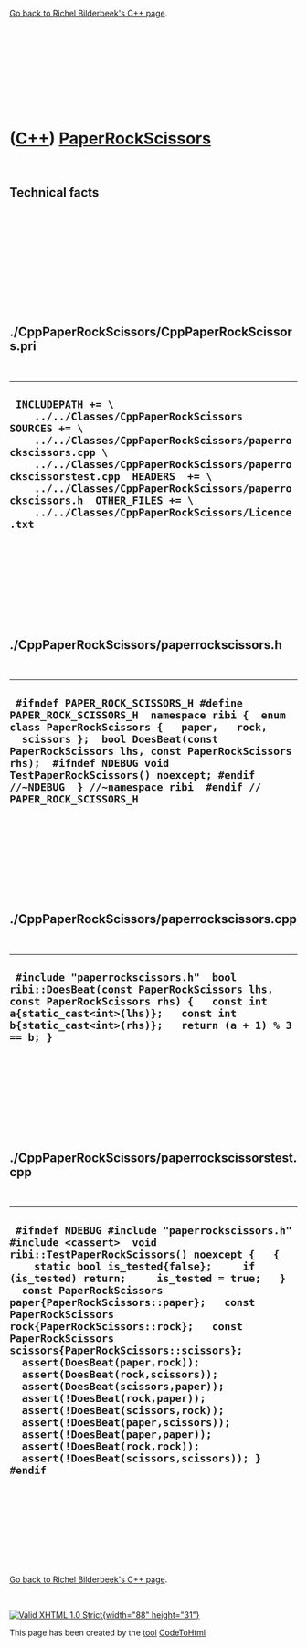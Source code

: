

[Go back to Richel Bilderbeek's C++ page](Cpp.htm).

 

 

 

 

 

([C++](Cpp.htm)) [PaperRockScissors](CppPaperRockScissors.htm)
==============================================================

 

Technical facts
---------------

 

 

 

 

 

 

./CppPaperRockScissors/CppPaperRockScissors.pri
-----------------------------------------------

 

  ---------------------------------------------------------------------------------------------------------------------------------------------------------------------------------------------------------------------------------------------------------------------------------------------------------------------------------------------------------
  ` INCLUDEPATH += \     ../../Classes/CppPaperRockScissors  SOURCES += \     ../../Classes/CppPaperRockScissors/paperrockscissors.cpp \     ../../Classes/CppPaperRockScissors/paperrockscissorstest.cpp  HEADERS  += \     ../../Classes/CppPaperRockScissors/paperrockscissors.h  OTHER_FILES += \     ../../Classes/CppPaperRockScissors/Licence.txt`
  ---------------------------------------------------------------------------------------------------------------------------------------------------------------------------------------------------------------------------------------------------------------------------------------------------------------------------------------------------------

 

 

 

 

 

./CppPaperRockScissors/paperrockscissors.h
------------------------------------------

 

  ---------------------------------------------------------------------------------------------------------------------------------------------------------------------------------------------------------------------------------------------------------------------------------------------------------------------------------------------------------
  ` #ifndef PAPER_ROCK_SCISSORS_H #define PAPER_ROCK_SCISSORS_H  namespace ribi {  enum class PaperRockScissors {   paper,   rock,   scissors };  bool DoesBeat(const PaperRockScissors lhs, const PaperRockScissors rhs);  #ifndef NDEBUG void TestPaperRockScissors() noexcept; #endif //~NDEBUG  } //~namespace ribi  #endif // PAPER_ROCK_SCISSORS_H`
  ---------------------------------------------------------------------------------------------------------------------------------------------------------------------------------------------------------------------------------------------------------------------------------------------------------------------------------------------------------

 

 

 

 

 

./CppPaperRockScissors/paperrockscissors.cpp
--------------------------------------------

 

  -----------------------------------------------------------------------------------------------------------------------------------------------------------------------------------------------------------------------------
  ` #include "paperrockscissors.h"  bool ribi::DoesBeat(const PaperRockScissors lhs, const PaperRockScissors rhs) {   const int a{static_cast<int>(lhs)};   const int b{static_cast<int>(rhs)};   return (a + 1) % 3 == b; }`
  -----------------------------------------------------------------------------------------------------------------------------------------------------------------------------------------------------------------------------

 

 

 

 

 

./CppPaperRockScissors/paperrockscissorstest.cpp
------------------------------------------------

 

  -------------------------------------------------------------------------------------------------------------------------------------------------------------------------------------------------------------------------------------------------------------------------------------------------------------------------------------------------------------------------------------------------------------------------------------------------------------------------------------------------------------------------------------------------------------------------------------------------------------------------------------------------------------------------------------------------------------------------------------------
  ` #ifndef NDEBUG #include "paperrockscissors.h"  #include <cassert>  void ribi::TestPaperRockScissors() noexcept {   {     static bool is_tested{false};     if (is_tested) return;     is_tested = true;   }   const PaperRockScissors paper{PaperRockScissors::paper};   const PaperRockScissors rock{PaperRockScissors::rock};   const PaperRockScissors scissors{PaperRockScissors::scissors};   assert(DoesBeat(paper,rock));   assert(DoesBeat(rock,scissors));   assert(DoesBeat(scissors,paper));    assert(!DoesBeat(rock,paper));   assert(!DoesBeat(scissors,rock));   assert(!DoesBeat(paper,scissors));    assert(!DoesBeat(paper,paper));   assert(!DoesBeat(rock,rock));   assert(!DoesBeat(scissors,scissors)); } #endif`
  -------------------------------------------------------------------------------------------------------------------------------------------------------------------------------------------------------------------------------------------------------------------------------------------------------------------------------------------------------------------------------------------------------------------------------------------------------------------------------------------------------------------------------------------------------------------------------------------------------------------------------------------------------------------------------------------------------------------------------------------

 

 

 

 

 

[Go back to Richel Bilderbeek's C++ page](Cpp.htm).



 

[![Valid XHTML 1.0 Strict](valid-xhtml10.png){width="88"
height="31"}](http://validator.w3.org/check?uri=referer)

This page has been created by the [tool](Tools.htm)
[CodeToHtml](ToolCodeToHtml.htm)
